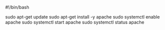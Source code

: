 #!/bin/bash

sudo apt-get update
sudo apt-get install -y apache
sudo systemctl enable apache
sudo systemctl start apache
sudo systemctl status apache